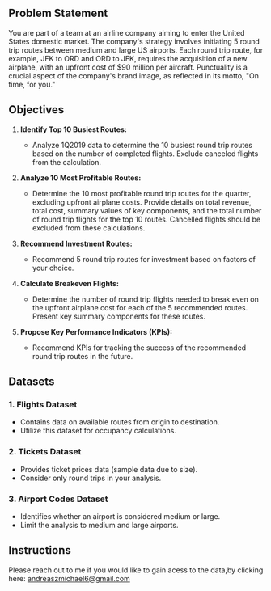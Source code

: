 ## Problem Statement

You are part of a team at an airline company aiming to enter the United States domestic market. The company's strategy involves initiating 5 round trip routes between medium and large US airports. Each round trip route, for example, JFK to ORD and ORD to JFK, requires the acquisition of a new airplane, with an upfront cost of $90 million per aircraft. Punctuality is a crucial aspect of the company's brand image, as reflected in its motto, "On time, for you."

## Objectives

1. **Identify Top 10 Busiest Routes:**
   - Analyze 1Q2019 data to determine the 10 busiest round trip routes based on the number of completed flights. Exclude canceled flights from the calculation.

2. **Analyze 10 Most Profitable Routes:**
   - Determine the 10 most profitable round trip routes for the quarter, excluding upfront airplane costs. Provide details on total revenue, total cost, summary values of key components, and the total number of round trip flights for the top 10 routes. Cancelled flights should be excluded from these calculations.

3. **Recommend Investment Routes:**
   - Recommend 5 round trip routes for investment based on factors of your choice.

4. **Calculate Breakeven Flights:**
   - Determine the number of round trip flights needed to break even on the upfront airplane cost for each of the 5 recommended routes. Present key summary components for these routes.

5. **Propose Key Performance Indicators (KPIs):**
   - Recommend KPIs for tracking the success of the recommended round trip routes in the future.

## Datasets

### 1. Flights Dataset
   - Contains data on available routes from origin to destination.
   - Utilize this dataset for occupancy calculations.

### 2. Tickets Dataset
   - Provides ticket prices data (sample data due to size).
   - Consider only round trips in your analysis.

### 3. Airport Codes Dataset
   - Identifies whether an airport is considered medium or large.
   - Limit the analysis to medium and large airports.

## Instructions

Please reach out to me if you would like to gain acess to the data,by clicking here: [andreaszmichael6@gmail.com](mailto:andreaszmichael6@gmail.com?subject=Dataset%20Access%20Request)




